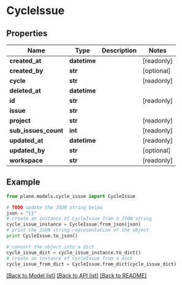 # CycleIssue


## Properties
Name | Type | Description | Notes
------------ | ------------- | ------------- | -------------
**created_at** | **datetime** |  | [readonly] 
**created_by** | **str** |  | [optional] 
**cycle** | **str** |  | [readonly] 
**deleted_at** | **datetime** |  | 
**id** | **str** |  | [readonly] 
**issue** | **str** |  | 
**project** | **str** |  | [readonly] 
**sub_issues_count** | **int** |  | [readonly] 
**updated_at** | **datetime** |  | [readonly] 
**updated_by** | **str** |  | [optional] 
**workspace** | **str** |  | [readonly] 

## Example

```python
from plane.models.cycle_issue import CycleIssue

# TODO update the JSON string below
json = "{}"
# create an instance of CycleIssue from a JSON string
cycle_issue_instance = CycleIssue.from_json(json)
# print the JSON string representation of the object
print CycleIssue.to_json()

# convert the object into a dict
cycle_issue_dict = cycle_issue_instance.to_dict()
# create an instance of CycleIssue from a dict
cycle_issue_from_dict = CycleIssue.from_dict(cycle_issue_dict)
```
[[Back to Model list]](../README.md#documentation-for-models) [[Back to API list]](../README.md#documentation-for-api-endpoints) [[Back to README]](../README.md)


